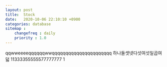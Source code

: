 ```yaml
---
layout: post
title:  Stock
date:   2020-10-06 22:10:10 +0900
categories: database
sitemap :
    changefreq : daily
    priority : 1.0
---
```




















qqwweeeeqqqqqqwwqqqqqqqqqqqqqqqqqqqqqq
하나둘셋넷다섯여섯일곱여덟
11333355555577777777
1